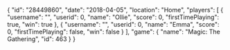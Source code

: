 {
  "id": "28449860",
  "date": "2018-04-05",
  "location": "Home",
  "players": [
    {
      "username": "",
      "userid": 0,
      "name": "Ollie",
      "score": 0,
      "firstTimePlaying": true,
      "win": true
    },
    {
      "username": "",
      "userid": 0,
      "name": "Emma",
      "score": 0,
      "firstTimePlaying": false,
      "win": false
    }
  ],
  "game": {
    "name": "Magic: The Gathering",
    "id": 463
  }
}
